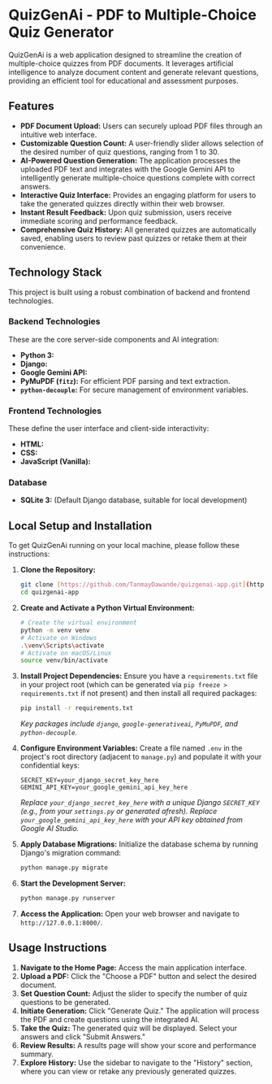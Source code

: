 # QuizGenAi - PDF to Multiple-Choice Quiz Generator

QuizGenAi is a web application designed to streamline the creation of multiple-choice quizzes from PDF documents. It leverages artificial intelligence to analyze document content and generate relevant questions, providing an efficient tool for educational and assessment purposes.

## Features

* **PDF Document Upload:** Users can securely upload PDF files through an intuitive web interface.
* **Customizable Question Count:** A user-friendly slider allows selection of the desired number of quiz questions, ranging from 1 to 30.
* **AI-Powered Question Generation:** The application processes the uploaded PDF text and integrates with the Google Gemini API to intelligently generate multiple-choice questions complete with correct answers.
* **Interactive Quiz Interface:** Provides an engaging platform for users to take the generated quizzes directly within their web browser.
* **Instant Result Feedback:** Upon quiz submission, users receive immediate scoring and performance feedback.
* **Comprehensive Quiz History:** All generated quizzes are automatically saved, enabling users to review past quizzes or retake them at their convenience.

## Technology Stack

This project is built using a robust combination of backend and frontend technologies.

### Backend Technologies
These are the core server-side components and AI integration:

* **Python 3:** 
* **Django:** 
* **Google Gemini API:** 
* **PyMuPDF (`fitz`):** For efficient PDF parsing and text extraction.
* **`python-decouple`:** For secure management of environment variables.

### Frontend Technologies
These define the user interface and client-side interactivity:

* **HTML:** 
* **CSS:** 
* **JavaScript (Vanilla):** 

### Database

* **SQLite 3:**  (Default Django database, suitable for local development)

## Local Setup and Installation

To get QuizGenAi running on your local machine, please follow these instructions:

1.  **Clone the Repository:**
    ```bash
    git clone [https://github.com/TanmayDawande/quizgenai-app.git](https://github.com/TanmayDawande/quizgenai-app.git)
    cd quizgenai-app
    ```

2.  **Create and Activate a Python Virtual Environment:**
    ```bash
    # Create the virtual environment
    python -m venv venv
    # Activate on Windows
    .\venv\Scripts\activate
    # Activate on macOS/Linux
    source venv/bin/activate
    ```

3.  **Install Project Dependencies:**
    Ensure you have a `requirements.txt` file in your project root (which can be generated via `pip freeze > requirements.txt` if not present) and then install all required packages:
    ```bash
    pip install -r requirements.txt
    ```
    *Key packages include `django`, `google-generativeai`, `PyMuPDF`, and `python-decouple`.*

4.  **Configure Environment Variables:**
    Create a file named `.env` in the project's root directory (adjacent to `manage.py`) and populate it with your confidential keys:
    ```dotenv
    SECRET_KEY=your_django_secret_key_here
    GEMINI_API_KEY=your_google_gemini_api_key_here
    ```
    *Replace `your_django_secret_key_here` with a unique Django `SECRET_KEY` (e.g., from your `settings.py` or generated afresh).*
    *Replace `your_google_gemini_api_key_here` with your API key obtained from Google AI Studio.*

5.  **Apply Database Migrations:**
    Initialize the database schema by running Django's migration command:
    ```bash
    python manage.py migrate
    ```

6.  **Start the Development Server:**
    ```bash
    python manage.py runserver
    ```

7.  **Access the Application:**
    Open your web browser and navigate to `http://127.0.0.1:8000/`.

## Usage Instructions

1.  **Navigate to the Home Page:** Access the main application interface.
2.  **Upload a PDF:** Click the "Choose a PDF" button and select the desired document.
3.  **Set Question Count:** Adjust the slider to specify the number of quiz questions to be generated.
4.  **Initiate Generation:** Click "Generate Quiz." The application will process the PDF and create questions using the integrated AI.
5.  **Take the Quiz:** The generated quiz will be displayed. Select your answers and click "Submit Answers."
6.  **Review Results:** A results page will show your score and performance summary.
7.  **Explore History:** Use the sidebar to navigate to the "History" section, where you can view or retake any previously generated quizzes.
